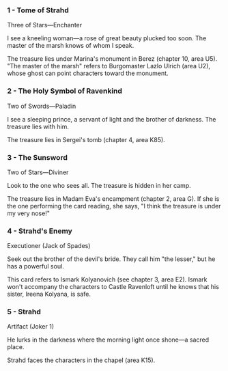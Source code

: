 ### 1 - Tome of Strahd
Three of Stars—Enchanter

I see a kneeling woman—a rose of great beauty plucked too soon. The master of the marsh knows of whom I speak.

The treasure lies under Marina's monument in Berez (chapter 10, area U5). "The master of the marsh" refers to Burgomaster Lazlo Ulrich (area U2), whose ghost can point characters toward the monument.

### 2 - The Holy Symbol of Ravenkind
Two of Swords—Paladin

I see a sleeping prince, a servant of light and the brother of darkness. The treasure lies with him.

The treasure lies in Sergei's tomb (chapter 4, area K85).

### 3 - The Sunsword
Two of Stars—Diviner

Look to the one who sees all. The treasure is hidden in her camp.

The treasure lies in Madam Eva's encampment (chapter 2, area G). If she is the one performing the card reading, she says, "I think the treasure is under my very nose!"

### 4 - Strahd's Enemy
Executioner (Jack of Spades)

Seek out the brother of the devil's bride. They call him "the lesser," but he has a powerful soul.

This card refers to Ismark Kolyanovich (see chapter 3, area E2). Ismark won't accompany the characters to Castle Ravenloft until he knows that his sister, Ireena Kolyana, is safe.

### 5 - Strahd
Artifact (Joker 1)

He lurks in the darkness where the morning light once shone—a sacred place.

Strahd faces the characters in the chapel (area K15).


